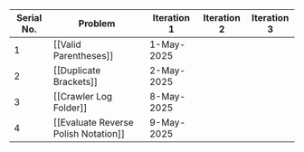 
| Serial No. | Problem                              | Iteration 1 | Iteration 2 | Iteration 3 |
| ---------- | ------------------------------------ | ----------- | ----------- | ----------- |
| 1          | [[Valid Parentheses]]                | 1-May-2025  |             |             |
| 2          | [[Duplicate Brackets]]               | 2-May-2025  |             |             |
| 3          | [[Crawler Log Folder]]               | 8-May-2025  |             |             |
| 4          | [[Evaluate Reverse Polish Notation]] | 9-May-2025  |             |             |

